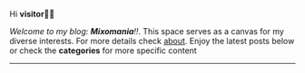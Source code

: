 Hi **visitor👋😊** 

*Welcome to my blog: **Mixomania**!!*. This space serves as a canvas for my diverse interests. For more details check [about](/mixomania/about/). Enjoy the latest posts below or check the **categories** for more specific content

---